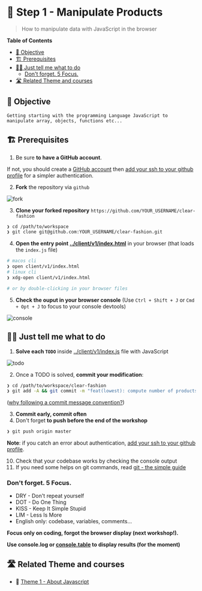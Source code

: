 # 👖 Step 1 - Manipulate Products

> How to manipulate data with JavaScript in the browser

<!-- START doctoc generated TOC please keep comment here to allow auto update -->
<!-- DON'T EDIT THIS SECTION, INSTEAD RE-RUN doctoc TO UPDATE -->
**Table of Contents**

- [🎯 Objective](#-objective)
- [🏗 Prerequisites](#%F0%9F%8F%97-prerequisites)
- [👩‍💻 Just tell me what to do](#%E2%80%8D-just-tell-me-what-to-do)
  - [Don't forget. 5 Focus.](#dont-forget-5-focus)
- [🛣️ Related Theme and courses](#-related-theme-and-courses)

<!-- END doctoc generated TOC please keep comment here to allow auto update -->


## 🎯 Objective

```
Getting starting with the programming Language JavaScript to manipulate array, objects, functions etc...
```

## 🏗 Prerequisites

1. Be sure **to have a GitHub account**.

If not, you should create a [GitHub account](https://github.com/join) then [add your ssh to your github profile](https://help.github.com/articles/connecting-to-github-with-ssh) for a simpler authentication.

2. **Fork** the repository via `github`

![fork](./img/fork.png)

3. **Clone your forked repository** `https://github.com/YOUR_USERNAME/clear-fashion`

```sh
❯ cd /path/to/workspace
❯ git clone git@github.com:YOUR_USERNAME/clear-fashion.git
```

4. **Open the entry point [../client/v1/index.html](../client/v1/index.html)** in your browser (that loads the `index.js` file)

```sh
# macos cli
❯ open client/v1/index.html
# linux cli
❯ xdg-open client/v1/index.html

# or by double-clicking in your browser files
```

5. **Check the ouput in your browser console** (Use `Ctrl + Shift + J` or `Cmd + Opt + J` to focus to your console devtools)

![console](./img/1-console.png)

## 👩‍💻 Just tell me what to do

1. **Solve each `TODO`** inside [../client/v1/index.js](../client/v1/index.js) file with JavaScript

![todo](./img/1-todo.png)


2. Once a TODO is solved, **commit your modification**:

```sh
❯ cd /path/to/workspace/clear-fashion
❯ git add -A && git commit -m "feat(lowest): compute number of products"
```

([why following a commit message convention?](https://dev.to/chrissiemhrk/git-commit-message-5e21))

3. **Commit early, commit often**
4. Don't forget **to push before the end of the workshop**

```sh
❯ git push origin master
```

**Note**: if you catch an error about authentication, [add your ssh to your github profile](https://help.github.com/articles/connecting-to-github-with-ssh/).

10. Check that your codebase works by checking the console output
11. If you need some helps on git commands, read [git - the simple guide](http://rogerdudler.github.io/git-guide/)

### Don't forget. 5 Focus.

* DRY - Don't repeat yourself
* DOT - Do One Thing
* KISS - Keep It Simple Stupid
* LIM - Less Is More
* English only: codebase, variables, comments...

**Focus only on coding, forgot the browser display (next workshop!).**

**Use console.log or [console.table](https://developer.mozilla.org/en-US/docs/Web/API/Console/table) to display results (for the moment)**


## 🛣️ Related Theme and courses

* 🏁 [Theme 1 - About Javascript](https://github.com/92bondstreet/javascript-empire/blob/master/themes/1.md#about-javascript)
